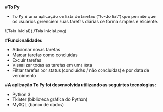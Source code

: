 #**To Py**

  - To Py é uma aplicação de lista de tarefas ("to-do list") que permite que os usuários gerenciem suas tarefas diárias de forma simples e eficiente.
 
  ![Tela Inicial](./Tela inicial.png)
 
#**Funcionalidades**

  - Adicionar novas tarefas
  - Marcar tarefas como concluídas
  - Excluir tarefas
  - Visualizar todas as tarefas em uma lista
  - Filtrar tarefas por status (concluídas / não concluídas) e por data de vencimento

#**A aplicação To Py foi desenvolvida utilizando as seguintes tecnologias:**

  - Python 3
  - Tkinter (biblioteca gráfica do Python)
  - MySQL (banco de dados)
